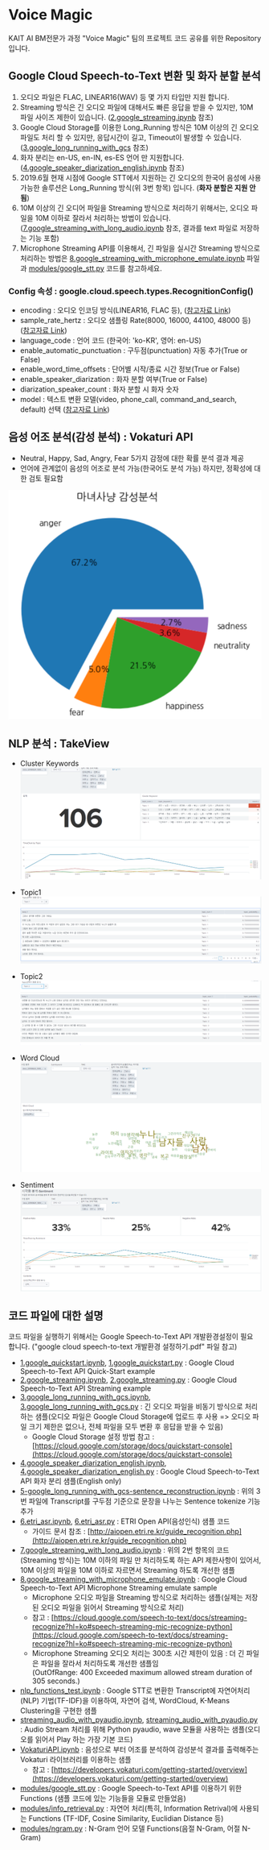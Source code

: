 # Voice Magic

KAIT AI BM전문가 과정 "Voice Magic" 팀의 프로젝트 코드 공유를 위한 Repository 입니다.

## Google Cloud Speech-to-Text 변환 및 화자 분할 분석

1. 오디오 파일은 FLAC, LINEAR16(WAV) 등 몇 가지 타입만 지원 합니다.
2. Streaming 방식은 긴 오디오 파일에 대해서도 빠른 응답을 받을 수 있지만, 10M 파일 사이즈 제한이 있습니다. ([2.google_streaming.ipynb](2.google_streaming.ipynb) 참조)
3. Google Cloud Storage를 이용한 Long_Running 방식은 10M 이상의 긴 오디오 파일도 처리 할 수 있지만, 응답시간이 길고, Timeout이 발생할 수 있습니다. ([3.google_long_running_with_gcs](3.google_long_running_with_gcs) 참조)
4. 화자 분리는 en-US, en-IN, es-ES 언어 만 지원합니다. ([4.google_speaker_diarization_english.ipynb](4.google_speaker_diarization_english.ipynb) 참조)
5. 2019.6월 현재 시점에 Google STT에서 지원하는 긴 오디오의 한국어 음성에 사용 가능한 솔루션은 Long_Running 방식(위 3번 항목) 입니다. (**화자 분할은 지원 안됨**)
6. 10M 이상의 긴 오디어 파일을 Streaming 방식으로 처리하기 위해서는, 오디오 파일을 10M 이하로 잘라서 처리하는 방법이 있습니다. ([7.google_streaming_with_long_audio.ipynb](7.google_streaming_with_long_audio.ipynb) 참조, 결과를 text 파일로 저장하는 기능 포함)
7. Microphone Streaming API를 이용해서, 긴 파일을 실시간 Streaming 방식으로 처리하는 방법은 [8.google_streaming_with_microphone_emulate.ipynb](8.google_streaming_with_microphone_emulate.ipynb) 파일과 [modules/google_stt.py](modules/google_stt.py) 코드를 참고하세요.

### Config 속성 : google.cloud.speech.types.RecognitionConfig()

- encoding : 오디오 인코딩 방식(LINEAR16, FLAC 등), ([참고자료 Link](https://cloud.google.com/speech-to-text/docs/encoding?hl=ko))
- sample_rate_hertz : 오디오 샘플링 Rate(8000, 16000, 44100, 48000 등) ([참고자료 Link](https://ko.wikipedia.org/wiki/샘플링_레이트))
- language_code : 언어 코드 (한국어: 'ko-KR', 영어: en-US)
- enable_automatic_punctuation : 구두점(punctuation) 자동 추가(True or False)
- enable_word_time_offsets : 단어별 시작/종료 시간 정보(True or False)
- enable_speaker_diarization : 화자 분할 여부(True or False)
- diarization_speaker_count : 화자 분할 시 화자 숫자
- model : 텍스트 변환 모델(video, phone_call, command_and_search, default) 선택 ([참고자료 Link](https://cloud.google.com/speech-to-text/docs/transcription-model))

## 음성 어조 분석(감성 분석) : Vokaturi API

- Neutral, Happy, Sad, Angry, Fear 5가지 감정에 대한 확률 분석 결과 제공
- 언어에 관계없이 음성의 어조로 분석 가능(한국어도 분석 가능) 하지만, 정확성에 대한 검토 필요함

![마녀사냥_감성분석.png](./img/마녀사냥_감성분석.png)

## NLP 분석 : TakeView

- Cluster Keywords
![cluster_keyword.png](./img/cluster_keyword_2.png)

- Topic1
![topic1.png](./img/topic1_2.png)

- Topic2
![topic2.png](./img/topic2_2.png)

- Word Cloud
![word_cloud.png](./img/word_cloud_2.png)

- Sentiment
![key_paragraph.png](./img/sentiment.png)

## 코드 파일에 대한 설명

코드 파일을 실행하기 위해서는 Google Speech-to-Text API 개발환경설정이 필요 합니다. ("google cloud speech-to-text 개발환경 설정하기.pdf" 파일 참고)

- [1.google_quickstart.ipynb](1.google_quickstart.ipynb), [1.google_quickstart.py](1.google_quickstart.py) : Google Cloud Speech-to-Text API Quick-Start example
- [2.google_streaming.ipynb](2.google_streaming.ipynb), [2.google_streaming.py](2.google_streaming.py) : Google Cloud Speech-to-Text API Streaming example
- [3.google_long_running_with_gcs.ipynb](3.google_long_running_with_gcs.ipynb), [3.google_long_running_with_gcs.py](3.google_long_running_with_gcs.py) : 긴 오디오 파일을 비동기 방식으로 처리하는 샘플(오디오 파일은 Google Cloud Storage에 업로드 후 사용 => 오디오 파일 크기 제한은 없으나, 전체 파일을 모두 변환 후 응답을 받을 수 있음)
  - Google Cloud Storage 설정 방법 참고 : [https://cloud.google.com/storage/docs/quickstart-console](https://cloud.google.com/storage/docs/quickstart-console)
- [4.google_speaker_diarization_english.ipynb](4.google_speaker_diarization_english.ipynb), [4.google_speaker_diarization_english.py](4.google_speaker_diarization_english.py) : Google Cloud Speech-to-Text API 화자 분리 샘플(English only)
- [5-google_long_running_with_gcs-sentence_reconstruction.ipynb](5-google_long_running_with_gcs-sentence_reconstruction.ipynb) : 위의 3번 파일에 Transcript를 구두점 기준으로 문장을 나누는 Sentence tokenize 기능 추가
- [6.etri_asr.ipynb](6.etri_asr.ipynb), [6.etri_asr.py](6.etri_asr.py) : ETRI Open API(음성인식) 샘플 코드
  - 가이드 문서 참조 : [http://aiopen.etri.re.kr/guide_recognition.php](http://aiopen.etri.re.kr/guide_recognition.php)
- [7.google_streaming_with_long_audio.ipynb](7.google_streaming_with_long_audio.ipynb) : 위의 2번 항목의 코드(Streaming 방식)는 10M 이하의 파일 만 처리하도록 하는 API 제한사항이 있어서, 10M 이상의 파일을 10M 이하로 자르면서 Streaming 하도록 개선한 샘플
- [8.google_streaming_with_microphone_emulate.ipynb](8.google_streaming_with_microphone_emulate.ipynb) : Google Cloud Speech-to-Text API Microphone Streaming emulate sample
  - Microphone 오디오 파일을 Streaming 방식으로 처리하는 샘플(실제는 저장된 오디오 파일을 읽어서 Streaming 방식으로 처리)
  - 참고 : [https://cloud.google.com/speech-to-text/docs/streaming-recognize?hl=ko#speech-streaming-mic-recognize-python](https://cloud.google.com/speech-to-text/docs/streaming-recognize?hl=ko#speech-streaming-mic-recognize-python)
  - Microphone Streaming 오디오 처리는 300초 시간 제한이 있음 : 더 긴 파일은 파일을 잘라서 처리하도록 개선한 샘플임 <br>
  (OutOfRange: 400 Exceeded maximum allowed stream duration of 305 seconds.)
- [nlp_functions_test.ipynb](nlp_functions_test.ipynb) : Google STT로 변환한 Transcript에 자연어처리(NLP) 기법(TF-IDF)을 이용하여, 자연어 검색, WordCloud, K-Means Clustering을 구현한 샘플
- [streaming_audio_with_pyaudio.ipynb](streaming_audio_with_pyaudio.ipynb), [streaming_audio_with_pyaudio.py](streaming_audio_with_pyaudio.py) : Audio Stream 처리를 위해 Python pyaudio, wave 모듈을 사용하는 샘플(오디오를 읽어서 Play 하는 가장 기본 코드)
- [VokaturiAPI.ipynb](VokaturiAPI.ipynb) : 음성으로 부터 어조를 분석하여 감성분석 결과를 출력해주는 Vokaturi 라이브러리를 이용하는 샘플
  - 참고 : [https://developers.vokaturi.com/getting-started/overview](https://developers.vokaturi.com/getting-started/overview)
- [modules/google_stt.py](modules/google_stt.py) : Google Speech-to-Text API를 이용하기 위한 Functions (샘플 코드에 있는 기능들을 모듈로 만들었음)
- [modules/info_retrieval.py](modules/info_retrieval.py) : 자연어 처리(특히, Information Retrival)에 사용되는 Functions (TF-IDF, Cosine Similarity, Euclidian Distance 등)
- [modules/ngram.py](modules/ngram.py) : N-Gram 언어 모델 Functions(음절 N-Gram, 어절 N-Gram)
